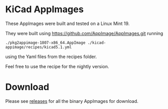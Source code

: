 KiCad AppImages
===============

These AppImages were built and tested on a Linux Mint 19. 

They were built using  https://github.com/AppImage/AppImages.git running

`./pkg2appimage-1807-x86_64.AppImage ./kicad-appimage/recipes/kicad5.1.yml`  

using the Yaml files from the recipes folder. 

Feel free to use the recipe for the nightly version. 

# Download
Please see [releases](https://github.com/maximalisimus/kicad-appimage/releases) for all the binary AppImages for download. 
